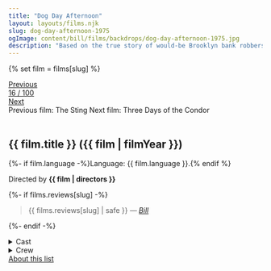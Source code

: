 ```yaml
---
title: "Dog Day Afternoon"
layout: layouts/films.njk
slug: dog-day-afternoon-1975
ogImage: content/bill/films/backdrops/dog-day-afternoon-1975.jpg
description: "Based on the true story of would-be Brooklyn bank robbers John Wojtowicz and Salvatore Naturile. Sonny and Sal attempt a bank heist which quickly turns sour and escalates into a hostage situation and stand-off with the police. As Sonny's motives for the robbery are slowly revealed and things become more complicated, the heist turns into a media circus."
---
```


{% set film = films[slug] %}

<nav class="films">
  <div class="prev">
    <a href="../the-sting-1973"><i class="fa-solid fa-chevron-left fa-xs"></i> Previous</a>
  </div>
  <div>
    <a class="simple" href="../">16 / 100</a>
  </div>
  <div class="next">
    <a href="../three-days-of-the-condor-1975">Next <i class="fa-solid fa-chevron-right fa-xs"></i></a>
  </div>
  <div class="hint">
    <span class="prev-hint">
      <span class="sr-only">Previous film:</span>
      The Sting
    </span>
    <span class="next-hint">
      <span class="sr-only">Next film:</span>
      Three Days of the Condor
    </span>
  </div>
</nav>

<article class="film slug-dog-day-afternoon-1975">
  <div class="backdrop-and-poster">
    <img class="poster" src="../films/posters/{{ slug }}.jpg" alt="">
    <img class="backdrop" src="../films/backdrops/{{ slug }}.jpg" alt="">
  </div>

  <h1>{{ film.title }} ({{ film | filmYear }})</h1>

  <p>
    {%- if film.language -%}Language: {{ film.language }}.{% endif %}
    
  </p>

  <p class="director">
    Directed by <strong>{{ film | directors }}</strong>
  </p>

  {%- if films.reviews[slug] -%}
    <blockquote> 
      {{ films.reviews[slug] | safe }} <em>—&nbsp;<a href="/bill">Bill</a></em>
    </blockquote> 
  {%- endif -%}

  <details>
    <summary>
      Cast
    </summary>
    <ul>
      {%- for cast in film.credits.cast -%}
        <li>
          {{ cast.name }} as <em>{{ cast.character }}</em>
        </li>
      {%- endfor -%}
    </ul>
  </details>

  <details>
    <summary>
      Crew
    </summary>
    <ul>
      {%- for crew in film.credits.crew -%}
        <li>
          {{ crew.name }} &mdash; <em>{{ crew.job }}</em>
        </li>
      {%- endfor -%}
    </ul>
  </details>

</article>
<footer>
  <a href="../about">About this list</a>
</footer>
